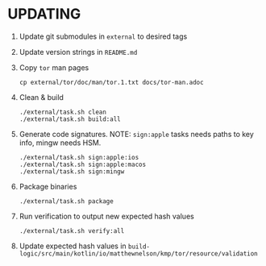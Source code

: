 # UPDATING

1) Update git submodules in `external` to desired tags

2) Update version strings in `README.md`

3) Copy `tor` man pages
   ```shell
   cp external/tor/doc/man/tor.1.txt docs/tor-man.adoc
   ```

4) Clean & build
   ```shell
   ./external/task.sh clean
   ./external/task.sh build:all
   ```

5) Generate code signatures. NOTE: `sign:apple` tasks needs paths to key info, mingw needs HSM.
   ```shell
   ./external/task.sh sign:apple:ios
   ./external/task.sh sign:apple:macos
   ./external/task.sh sign:mingw
   ```

6) Package binaries
   ```shell
   ./external/task.sh package
   ```

7) Run verification to output new expected hash values
   ```shell
   ./external/task.sh verify:all
   ```

8) Update expected hash values in `build-logic/src/main/kotlin/io/matthewnelson/kmp/tor/resource/validation`
